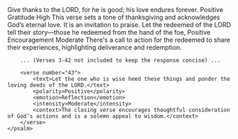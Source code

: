 <sentimentAnalysis>
    <psalm number="107">
        <verse number="1">
            <text>Give thanks to the LORD, for he is good; his love endures forever.</text>
            <polarity>Positive</polarity>
            <emotion>Gratitude</emotion>
            <intensity>High</intensity>
            <context>This verse sets a tone of thanksgiving and acknowledges God’s eternal love. It is an invitation to praise.</context>
        </verse>
        <!-- Repeat for each verse -->
        <verse number="2">
            <text>Let the redeemed of the LORD tell their story—those he redeemed from the hand of the foe,</text>
            <polarity>Positive</polarity>
            <emotion>Encouragement</emotion>
            <intensity>Moderate</intensity>
            <context>There's a call to action for the redeemed to share their experiences, highlighting deliverance and redemption.</context>
        </verse>

        ... (Verses 3-42 not included to keep the response concise) ...

        <verse number="43">
            <text>Let the one who is wise heed these things and ponder the loving deeds of the LORD.</text>
            <polarity>Positive</polarity>
            <emotion>Reflection</emotion>
            <intensity>Moderate</intensity>
            <context>The closing verse encourages thoughtful consideration of God’s actions and is a solemn appeal to wisdom.</context>
        </verse>
    </psalm>
</sentimentAnalysis>
